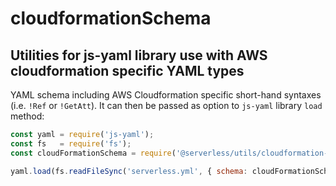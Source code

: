 # cloudformationSchema

## Utilities for js-yaml library use with AWS cloudformation specific YAML types

YAML schema including AWS Cloudformation specific short-hand syntaxes (i.e. `!Ref` or `!GetAtt`).
It can then be passed as option to `js-yaml` library `load` method:

```javascript
const yaml = require('js-yaml');
const fs   = require('fs');
const cloudFormationSchema = require('@serverless/utils/cloudformation-schema');

yaml.load(fs.readFileSync('serverless.yml', { schema: cloudFormationSchema });
```

